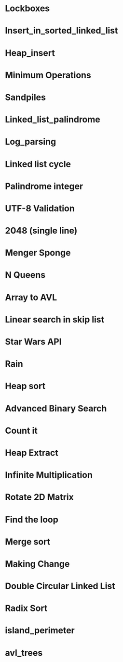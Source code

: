 
# Lockboxes
# Insert_in_sorted_linked_list
# Heap_insert
# Minimum Operations
# Sandpiles
# Linked_list_palindrome
# Log_parsing
# Linked list cycle
# Palindrome integer
# UTF-8 Validation
# 2048 (single line)
# Menger Sponge
# N Queens
# Array to AVL
# Linear search in skip list
# Star Wars API
# Rain
# Heap sort
# Advanced Binary Search
# Count it
# Heap Extract
# Infinite Multiplication
# Rotate 2D Matrix
# Find the loop
# Merge sort
# Making Change
# Double Circular Linked List
# Radix Sort
# island_perimeter
# avl_trees